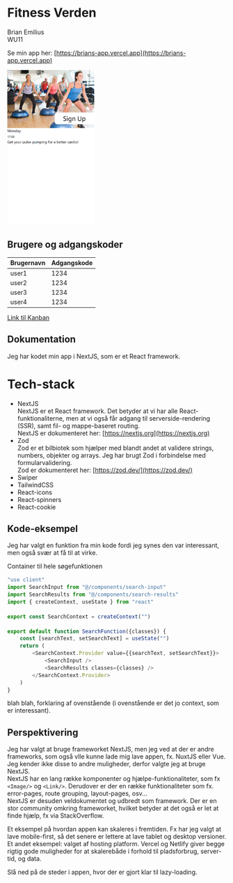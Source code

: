 # Fitness Verden

Brian Emilius  
WU11

Se min app her: [https://brians-app.vercel.app](https://brians-app.vercel.app)

<img src="./public/screenshot.png" style="width:200px;height:auto;">

## Brugere og adgangskoder
| Brugernavn | Adgangskode |
| - | - |
| user1 | 1234 |
| user2 | 1234 |
| user3 | 1234 |
| user4 | 1234 |

[Link til Kanban](https://trello.com/whatevs)

## Dokumentation

Jeg har kodet min app i NextJS, som er et React framework.

# Tech-stack

* NextJS  
NextJS er et React framework. Det betyder at vi har alle React-funktionaliterne, men at vi også får adgang til serverside-rendering (SSR), samt fil- og mappe-baseret routing.  
NextJS er dokumenteret her: [https://nextjs.org](https://nextjs.org)
* Zod  
Zod er et bilbiotek som hjælper med blandt andet at validere strings, numbers, objekter og arrays. Jeg har brugt Zod i forbindelse med formularvalidering.  
Zod er dokumenteret her: [https://zod.dev/](https://zod.dev/)
* Swiper
* TailwindCSS
* React-icons
* React-spinners
* React-cookie

## Kode-eksempel
Jeg har valgt en funktion fra min kode fordi jeg synes den var interessant, men også svær at få til at virke.

Container til hele søgefunktionen
```javascript
"use client"
import SearchInput from "@/components/search-input"
import SearchResults from "@/components/search-results"
import { createContext, useState } from "react"

export const SearchContext = createContext("")

export default function SearchFunction({classes}) {
	const [searchText, setSearchText] = useState("")
	return (
		<SearchContext.Provider value={{searchText, setSearchText}}>
			<SearchInput />
			<SearchResults classes={classes} />
		</SearchContext.Provider>
	)
}
```

blah blah, forklaring af ovenstående (i ovenstående er det jo context, som er interessant).

## Perspektivering

Jeg har valgt at bruge frameworket NextJS, men jeg ved at der er andre frameworks, som også vlle kunne lade mig lave appen, fx. NuxtJS eller Vue.  
Jeg kender ikke disse to andre muligheder, derfor valgte jeg at bruge NextJS.  
NextJS har en lang række komponenter og hjælpe-funktionaliteter, som fx `<Image/>` og `<Link/>`. Derudover er der en række funktionaliteter som fx. error-pages, route grouping, layout-pages, osv...  
NextJS er desuden veldokumentet og udbredt som framework. Der er en stor community omkring frameworket, hvilket betyder at det også er let at finde hjælp, fx via StackOverflow.

Et eksempel på hvordan appen kan skaleres i fremtiden. Fx har jeg valgt at lave mobile-first, så det senere er lettere at lave tablet og desktop versioner.
Et andet eksempel: valget af hosting platform. Vercel og Netlify giver begge rigtig gode muligheder for at skalerebåde i forhold til pladsforbrug, server-tid, og data.

Slå ned på de steder i appen, hvor der er gjort klar til lazy-loading.
